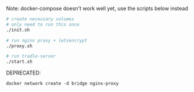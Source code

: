 
Note: docker-compose doesn't work well yet, use the scripts below instead

```bash
# create necessary volumes
# only need to run this once
./init.sh
```

```bash
# run nginx proxy + letsencrypt
./proxy.sh
```

```bash
# run tradle-server
./start.sh
```

DEPRECATED:

```
docker network create -d bridge nginx-proxy
```
